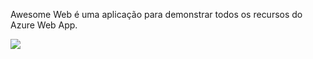 
Awesome Web é uma aplicação para demonstrar todos os recursos do Azure Web App.

<a href="https://azuredeploy.net/" target="_blank">
    <img src="http://azuredeploy.net/deploybutton.png"/>
</a>
